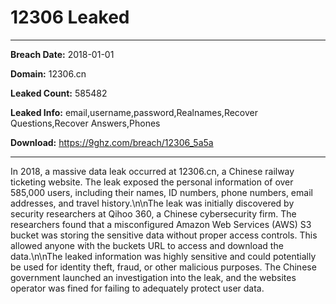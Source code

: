 # 12306 Leaked

------------
**Breach Date:** 2018-01-01

**Domain:** 12306.cn

**Leaked Count:** 585482

**Leaked Info:** email,username,password,Realnames,Recover Questions,Recover Answers,Phones

**Download:** https://9ghz.com/breach/12306_5a5a

------------
In 2018, a massive data leak occurred at 12306.cn, a Chinese railway ticketing website. The leak exposed the personal information of over 585,000 users, including their names, ID numbers, phone numbers, email addresses, and travel history.\n\nThe leak was initially discovered by security researchers at Qihoo 360, a Chinese cybersecurity firm. The researchers found that a misconfigured Amazon Web Services (AWS) S3 bucket was storing the sensitive data without proper access controls. This allowed anyone with the buckets URL to access and download the data.\n\nThe leaked information was highly sensitive and could potentially be used for identity theft, fraud, or other malicious purposes. The Chinese government launched an investigation into the leak, and the websites operator was fined for failing to adequately protect user data.
